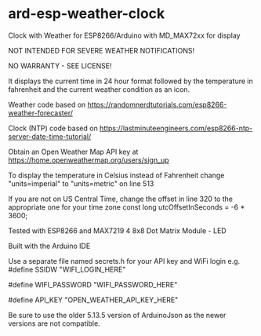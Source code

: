 # ard-esp-weather-clock
Clock with Weather for ESP8266/Arduino with MD_MAX72xx for display

NOT INTENDED FOR SEVERE WEATHER NOTIFICATIONS!  

NO WARRANTY - SEE LICENSE!

It displays the current time in 24 hour format followed by the temperature in fahrenheit and the current weather condition as an icon.

Weather code based on https://randomnerdtutorials.com/esp8266-weather-forecaster/

Clock (NTP) code based on https://lastminuteengineers.com/esp8266-ntp-server-date-time-tutorial/

Obtain an Open Weather Map API key at https://home.openweathermap.org/users/sign_up

To display the temperature in Celsius instead of Fahrenheit change "units=imperial" to "units=metric" on line 513

If you are not on US Central Time, change the offset in line 320 to the appropriate one for your time zone
const long utcOffsetInSeconds = -6 * 3600; 

Tested with ESP8266 and MAX7219 4 8x8 Dot Matrix Module - LED 

Built with the Arduino IDE

Use a separate file named secrets.h for your API key and WiFi login
e.g.
#define SSIDW "WIFI_LOGIN_HERE"

#define WIFI_PASSWORD "WIFI_PASSWORD_HERE"

#define API_KEY "OPEN_WEATHER_API_KEY_HERE"


Be sure to use the older 5.13.5 version of ArduinoJson as the newer versions are not compatible.
